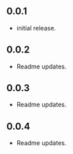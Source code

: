 ## 0.0.1

* initial release.

## 0.0.2

* Readme updates.

## 0.0.3

* Readme updates.

## 0.0.4

* Readme updates.